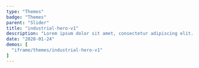 ```yaml
---
type: "Themes"
badge: "Themes"
parent: "Slider"
title: "industrial-hero-v1"
description: "Lorem ipsum dolor sit amet, consectetur adipiscing elit. Nunc tempus laoreet leo sit amet iaculis."
date: "2020-01-24"
demos: [
  "iframe/themes/industrial-hero-v1"
]
---
```

